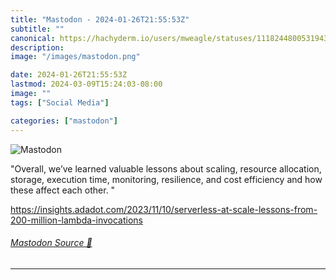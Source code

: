 ```yaml
---
title: "Mastodon - 2024-01-26T21:55:53Z"
subtitle: ""
canonical: https://hachyderm.io/users/mweagle/statuses/111824480053194321
description:
image: "/images/mastodon.png"

date: 2024-01-26T21:55:53Z
lastmod: 2024-03-09T15:24:03-08:00
image: ""
tags: ["Social Media"]

categories: ["mastodon"]
---
```

![Mastodon](/images/mastodon.png)

<p>&quot;Overall, we’ve learned valuable lessons about scaling, resource allocation, storage, execution time, monitoring, resilience, and cost efficiency and how these affect each other. &quot;</p><p><a href="https://insights.adadot.com/2023/11/10/serverless-at-scale-lessons-from-200-million-lambda-invocations" target="_blank" rel="nofollow noopener noreferrer" translate="no"><span class="invisible">https://</span><span class="ellipsis">insights.adadot.com/2023/11/10</span><span class="invisible">/serverless-at-scale-lessons-from-200-million-lambda-invocations</span></a></p>


###### [Mastodon Source 🐘](https://hachyderm.io/@mweagle/111824480053194321)

___
